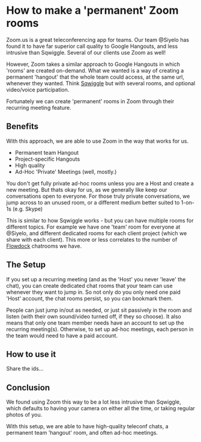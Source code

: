 # How to make a 'permanent' Zoom rooms

Zoom.us is a great teleconferencing app for teams. Our team @Siyelo has found it to have far superior call quality to Google Hangouts, and less intrusive than Sqwiggle. Several of our clients use Zoom as well!

However, Zoom takes a similar approach to Google Hangouts in which 'rooms' are created on-demand. What we wanted is a way of creating a permanent 'hangout' that the whole team could access, at the same url, whenever they wanted. Think [Sqwiggle]() but with several rooms, and optional video/voice participation.

Fortunately we can create 'permanent' rooms in Zoom through their recurring meeting feature.

## Benefits

With this approach, we are able to use Zoom in the way that works for us.

- Permanent team Hangout
- Project-specific Hangouts
- High quality
- Ad-Hoc 'Private' Meetings (well, mostly.)

You don't get fully private ad-hoc rooms unless you are a Host and create a new meeting. But thats okay for us, as we generally like keep our conversations open to everyone. For those truly private conversations, we jump across to an unused room, or a different medium better suited to 1-on-1s (e.g. Skype)

This is similar to how Sqwiggle works - but you can have multiple rooms for different topics. For example we have one 'team' room for everyone at @Siyelo, and different dedicated rooms for each client project (which we share with each client). This more or less correlates to the number of [Flowdock](https://www.flowdock.com/) chatrooms we have.

## The Setup

If you set up a recurring meeting (and as the 'Host' you never 'leave' the chat), you can create dedicated chat rooms that your team can use whenever they want to jump in. So not only do you only need one paid 'Host' account, the chat rooms persist, so you can bookmark them.

People can just jump in/out as needed, or just sit passively in the room and listen (with their own sound/video turned off, if they so choose). It also means that only one team member needs have an account to set up the recurring meeting(s). Otherwise, to set up ad-hoc meetings, each person in the team would need to have a paid account.

## How to use it

Share the ids...


## Conclusion

We found using Zoom this way to be a lot less intrusive than Sqwiggle, which defaults to having your camera on either all the time, or taking regular photos of you.

With this setup, we are able to have high-quality teleconf chats, a permanent team 'hangout' room, and often ad-hoc meetings.